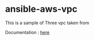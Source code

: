 # ansible-aws-vpc
This is a sample of Three vpc taken from 

Documentation : [here](http://jeremievallee.com/2016/07/27/aws-vpc-ansible/)


